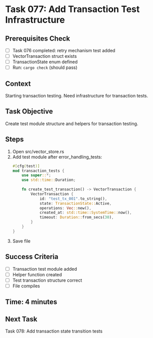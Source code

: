 # Task 077: Add Transaction Test Infrastructure

## Prerequisites Check
- [ ] Task 076 completed: retry mechanism test added
- [ ] VectorTransaction struct exists
- [ ] TransactionState enum defined
- [ ] Run: `cargo check` (should pass)

## Context
Starting transaction testing. Need infrastructure for transaction tests.

## Task Objective
Create test module structure and helpers for transaction testing.

## Steps
1. Open src/vector_store.rs
2. Add test module after error_handling_tests:
   ```rust
   #[cfg(test)]
   mod transaction_tests {
       use super::*;
       use std::time::Duration;
       
       fn create_test_transaction() -> VectorTransaction {
           VectorTransaction {
               id: "test_tx_001".to_string(),
               state: TransactionState::Active,
               operations: Vec::new(),
               created_at: std::time::SystemTime::now(),
               timeout: Duration::from_secs(30),
           }
       }
   }
   ```
3. Save file

## Success Criteria
- [ ] Transaction test module added
- [ ] Helper function created
- [ ] Test transaction structure correct
- [ ] File compiles

## Time: 4 minutes

## Next Task
Task 078: Add transaction state transition tests